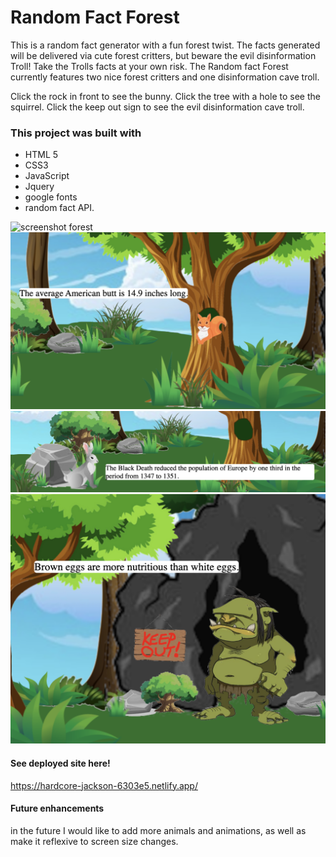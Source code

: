 # Random Fact Forest

This is a random fact generator with a fun forest twist. The facts generated will be delivered via cute forest critters, but beware the evil disinformation Troll! Take the Trolls facts at your own risk. The Random fact Forest currently features two nice forest critters and one disinformation cave troll. 

Click the rock in front to see the bunny.
Click the tree with a hole to see the squirrel.
Click the keep out sign to see the evil disinformation cave troll. 

### This project was built with

- HTML 5
- CSS3
- JavaScript
- Jquery
- google fonts
- random fact API. 

![screenshot forest](/img/screenshots/forest.png)
![screenshot squirrel fact](/img/screenshots/squirrelscreen.png)
![screenshot bunny fact](img/screenshots/bunnyscreen.png)
![screenshot troll fact](/img/screenshots/trollscreen.png)

#### See deployed site here!

https://hardcore-jackson-6303e5.netlify.app/

#### Future enhancements

in the future I would like to add more animals and animations, as well as make it reflexive to screen size changes. 